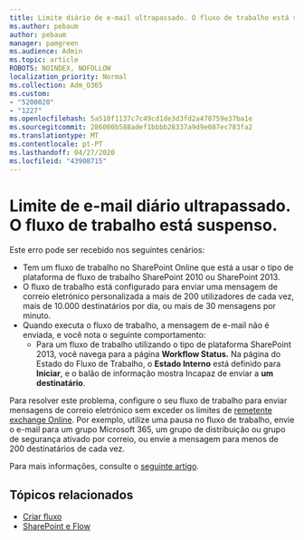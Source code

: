 ```yaml
---
title: Limite diário de e-mail ultrapassado. O fluxo de trabalho está suspenso.
ms.author: pebaum
author: pebaum
manager: pamgreen
ms.audience: Admin
ms.topic: article
ROBOTS: NOINDEX, NOFOLLOW
localization_priority: Normal
ms.collection: Adm_O365
ms.custom:
- "5200020"
- "1227"
ms.openlocfilehash: 5a510f1137c7c49cd1de3d3fd2a470759e37ba1e
ms.sourcegitcommit: 286000b588adef1bbbb28337a9d9e087ec783fa2
ms.translationtype: MT
ms.contentlocale: pt-PT
ms.lasthandoff: 04/27/2020
ms.locfileid: "43908715"
---
```

# <a name="daily-email-limit-exceeded-workflow-is-suspended"></a>Limite de e-mail diário ultrapassado. O fluxo de trabalho está suspenso.

Este erro pode ser recebido nos seguintes cenários:

- Tem um fluxo de trabalho no SharePoint Online que está a usar o tipo de plataforma de fluxo de trabalho SharePoint 2010 ou SharePoint 2013.
- O fluxo de trabalho está configurado para enviar uma mensagem de correio eletrónico personalizada a mais de 200 utilizadores de cada vez, mais de 10.000 destinatários por dia, ou mais de 30 mensagens por minuto.
- Quando executa o fluxo de trabalho, a mensagem de e-mail não é enviada, e você nota o seguinte comportamento:
    - Para um fluxo de trabalho utilizando o tipo de plataforma SharePoint 2013, você navega para a página **Workflow Status.** Na página do Estado do Fluxo de Trabalho, o **Estado Interno** está definido para **Iniciar**, e o balão de informação mostra Incapaz de enviar a **um destinatário**.

Para resolver este problema, configure o seu fluxo de trabalho para enviar mensagens de correio eletrónico sem exceder os limites de [remetente exchange Online](https://docs.microsoft.com/office365/servicedescriptions/exchange-online-service-description/exchange-online-limits#recipientlimits). Por exemplo, utilize uma pausa no fluxo de trabalho, envie o e-mail para um grupo Microsoft 365, um grupo de distribuição ou grupo de segurança ativado por correio, ou envie a mensagem para menos de 200 destinatários de cada vez.


Para mais informações, consulte o [seguinte artigo](https://support.microsoft.com/help/3150442/daily-email-limit-has-exceeded-and-your-workflow-has-been-suspended-or).

## <a name="related-topics"></a>Tópicos relacionados
- [Criar fluxo](https://support.office.com/article/Create-a-flow-for-a-list-or-library-in-SharePoint-Online-or-OneDrive-for-Business-a9c3e03b-0654-46af-a254-20252e580d01) 
- [SharePoint e Flow](https://flow.microsoft.com/blog/sharepoint-and-flow/) 